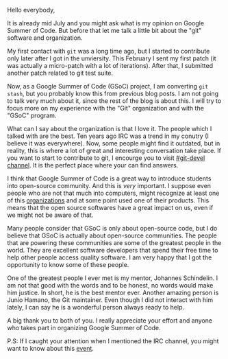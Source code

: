 Hello everybody,

It is already mid July and you might ask what is my opinion on Google Summer of Code. But before that let me talk a little bit about the "git" software and organization.

My first contact with `git` was a long time ago, but I started to contribute only later after I got in the unviersity. This February I sent my first patch (it was actually a micro-patch with a lot of iterations). After that, I submitted another patch related to git test suite.

Now, as a Google Summer of Code (GSoC) project, I am converting `git stash`, but you probably know this from previous blog posts. I am not going to talk very much about it, since the rest of the blog is about this. I will try to focus more on my experience with the "Git" organization and with the "GSoC" program.

What can I say about the organization is that I love it. The people which I talked with are the best. Ten years ago IRC was a trend in my conutry (I believe it was everywhere). Now, some people might find it outdated, but in reality, this is where a lot of great and interesting conversation take place. If you want to start to contribute to git, I encourge you to visit [#git-devel channel](https://git-scm.com/community). It is the perfect place where your can find answers.

I think that Google Summer of Code is a great way to introduce students into open-source community. And this is *very* important. I suppose even people who are not that much into computers, might recognize at least one of this [organizations](https://summerofcode.withgoogle.com/organizations/) and at some point used one of their products. This means that the open source softwares have a great impact on us, even if we might not be aware of that.

Many people consider that GSoC is only about open-source code, but I do believe that GSoC is actually about open-source communities. The people that are powering these communities are some of the greatest people in the world. They are excellent software developers that spend their free time to help other people access quality software. I am very happy that I got the opportunity to know some of these people.

One of the greatest people I ever met is my mentor, Johannes Schindelin. I am not that good with the words and to be honest, no words would make him justice. In short, he is the best mentor ever. Another amazing person is Junio Hamano, the Git maintainer. Even though I did not interact with him lately, I can say he is a wonderful person always ready to help.

A big thank you to both of you. I really appreciate your effort and anyone who takes part in organizing Google Summer of Code.

P.S: If I caught your attention when I mentioned the IRC channel, you might want to know about this [event](https://public-inbox.org/git/20180713170018.GA139708@aiede.svl.corp.google.com/).
